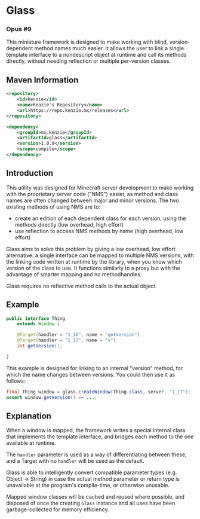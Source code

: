 Glass
=====

### Opus #9

This miniature framework is designed to make working with blind, version-dependent method names much easier.
It allows the user to link a single template interface to a nondescript object at runtime and call its methods directly, without needing reflection or multiple per-version classes.


## Maven Information
```xml
<repository>
    <id>kenzie</id>
    <name>Kenzie's Repository</name>
    <url>https://repo.kenzie.mx/releases</url>
</repository>
``` 

```xml
<dependency>
    <groupId>mx.kenzie</groupId>
    <artifactId>glass</artifactId>
    <version>1.0.0</version>
    <scope>compile</scope>
</dependency>
```

## Introduction

This utility was designed for Minecraft server development to make working with the proprietary server code ("NMS") easier, as method and class names are often changed between major and minor versions.
The two existing methods of using NMS are to:
- create an edition of each dependent class for each version, using the methods directly (low overhead, high effort)
- use reflection to access NMS methods by name (high overhead, low effort)

Glass aims to solve this problem by giving a low overhead, low effort alternative: a single interface can be mapped to multiple NMS versions, with the linking code written at runtime by the library, when you know which version of the class to use.
It functions similarly to a proxy but with the advantage of smarter mapping and no methodhandles.

Glass requires no reflective method calls to the actual object.

## Example

```java
public interface Thing
    extends Window {

    @Target(handler = "1_16", name = "getVersion")
    @Target(handler = "1_17", name = "v")
    int getVersion();

}
```

This example is designed for linking to an internal "version" method, for which the name changes between versions.
You could then use it as follows:
```java 
final Thing window = glass.createWindow(Thing.class, server, "1_17");
assert window.getVersion() == ...;
```

## Explanation

When a window is mapped, the framework writes a special internal class that implements the template interface, and bridges each method to the one available at runtime.

The `handler` parameter is used as a way of differentiating between these, and a Target with no `handler` will be used as the default.

Glass is able to intelligently convert compatible parameter types (e.g. Object -> String) in case the actual method parameter or return type is unavailable at the program's compile-time, or otherwise unusable.

Mapped window classes will be cached and reused where possible, and disposed of once the creating `Glass` instance and all uses have been garbage-collected for memory efficiency.
